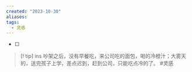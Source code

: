 ```yaml
---
created: "2023-10-30"
aliases: 
tags:
  - 灵感
---
```

- [ ] 

> [! tip] ins
>吵架之后，没有早餐吃，来公司吃的面包，喝的冷橙汁；大雾天的，送完孩子上学，差点迟到，赶到公司，只能吃点冷的了。
#灵感 

